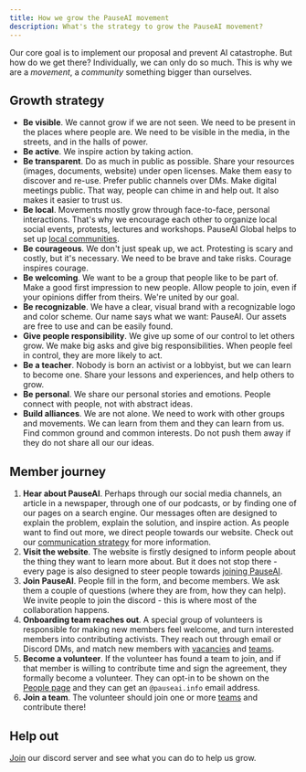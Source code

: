 ```yaml
---
title: How we grow the PauseAI movement
description: What's the strategy to grow the PauseAI movement?
---
```


Our core goal is to implement our proposal and prevent AI catastrophe.
But how do we get there?
Individually, we can only do so much.
This is why we are a _movement_, a _community_ something bigger than ourselves.

## Growth strategy

- **Be visible**. We cannot grow if we are not seen. We need to be present in the places where people are. We need to be visible in the media, in the streets, and in the halls of power.
- **Be active**. We inspire action by taking action.
- **Be transparent**. Do as much in public as possible. Share your resources (images, documents, website) under open licenses. Make them easy to discover and re-use. Prefer public channels over DMs. Make digital meetings public. That way, people can chime in and help out. It also makes it easier to trust us.
- **Be local**. Movements mostly grow through face-to-face, personal interactions. That's why we encourage each other to organize local social events, protests, lectures and workshops. PauseAI Global helps to set up [local communities](/communities).
- **Be courageous**. We don't just speak up, we act. Protesting is scary and costly, but it's necessary. We need to be brave and take risks. Courage inspires courage.
- **Be welcoming**. We want to be a group that people like to be part of. Make a good first impression to new people. Allow people to join, even if your opinions differ from theirs. We're united by our goal.
- **Be recognizable**. We have a clear, visual brand with a recognizable logo and color scheme. Our name says what we want: PauseAI. Our assets are free to use and can be easily found.
- **Give people responsibility**. We give up some of our control to let others grow. We make big asks and give big responsibilities. When people feel in control, they are more likely to act.
- **Be a teacher**. Nobody is born an activist or a lobbyist, but we can learn to become one. Share your lessons and experiences, and help others to grow.
- **Be personal**. We share our personal stories and emotions. People connect with people, not with abstract ideas.
- **Build alliances**. We are not alone. We need to work with other groups and movements. We can learn from them and they can learn from us. Find common ground and common interests. Do not push them away if they do not share all our our ideas.

## Member journey

1. **Hear about PauseAI**. Perhaps through our social media channels, an article in a newspaper, through one of our podcasts, or by finding one of our pages on a search engine. Our messages often are designed to explain the problem, explain the solution, and inspire action. As people want to find out more, we direct people towards our website. Check out our [communication strategy](/communication-strategy) for more information.
1. **Visit the website**. The website is firstly designed to inform people about the thing they want to learn more about. But it does not stop there - every page is also designed to steer people towards [joining PauseAI](/join).
1. **Join PauseAI**. People fill in the form, and become members. We ask them a couple of questions (where they are from, how they can help). We invite people to join the discord - this is where most of the collaboration happens.
1. **Onboarding team reaches out**. A special group of volunteers is responsible for making new members feel welcome, and turn interested members into contributing activists. They reach out through email or Discord DMs, and match new members with [vacancies](/vacancies) and [teams](/teams).
1. **Become a volunteer**. If the volunteer has found a team to join, and if that member is willing to contribute time and sign the agreement, they formally become a volunteer. They can opt-in to be shown on the [People page](/people) and they can get an `@pauseai.info` email address.
1. **Join a team**. The volunteer should join one or more [teams](/teams) and contribute there!

## Help out

[Join](/join) our discord server and see what you can do to help us grow.
